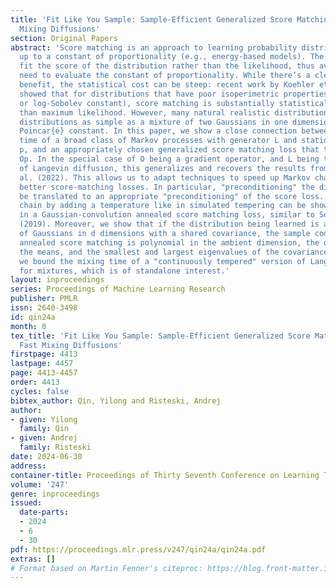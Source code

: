 ```yaml
---
title: 'Fit Like You Sample: Sample-Efficient Generalized Score Matching from Fast
  Mixing Diffusions'
section: Original Papers
abstract: 'Score matching is an approach to learning probability distributions parametrized
  up to a constant of proportionality (e.g., energy-based models). The idea is to
  fit the score of the distribution rather than the likelihood, thus avoiding the
  need to evaluate the constant of proportionality. While there’s a clear algorithmic
  benefit, the statistical cost can be steep: recent work by Koehler et al. (2022)
  showed that for distributions that have poor isoperimetric properties (a large Poincar{é}
  or log-Sobolev constant), score matching is substantially statistically less efficient
  than maximum likelihood. However, many natural realistic distributions, e.g. multimodal
  distributions as simple as a mixture of two Gaussians in one dimension have a poor
  Poincar{é} constant. In this paper, we show a close connection between the mixing
  time of a broad class of Markov processes with generator L and stationary distribution
  p, and an appropriately chosen generalized score matching loss that tries to fit
  Op. In the special case of O being a gradient operator, and L being the generator
  of Langevin diffusion, this generalizes and recovers the results from Koehler et
  al. (2022). This allows us to adapt techniques to speed up Markov chains to construct
  better score-matching losses. In particular, "preconditioning" the diffusion can
  be translated to an appropriate "preconditioning" of the score loss. Lifting the
  chain by adding a temperature like in simulated tempering can be shown to result
  in a Gaussian-convolution annealed score matching loss, similar to Song and Ermon
  (2019). Moreover, we show that if the distribution being learned is a finite mixture
  of Gaussians in d dimensions with a shared covariance, the sample complexity of
  annealed score matching is polynomial in the ambient dimension, the diameter of
  the means, and the smallest and largest eigenvalues of the covariance. To show this
  we bound the mixing time of a "continuously tempered" version of Langevin diffusion
  for mixtures, which is of standalone interest.'
layout: inproceedings
series: Proceedings of Machine Learning Research
publisher: PMLR
issn: 2640-3498
id: qin24a
month: 0
tex_title: 'Fit Like You Sample: Sample-Efficient Generalized Score Matching from
  Fast Mixing Diffusions'
firstpage: 4413
lastpage: 4457
page: 4413-4457
order: 4413
cycles: false
bibtex_author: Qin, Yilong and Risteski, Andrej
author:
- given: Yilong
  family: Qin
- given: Andrej
  family: Risteski
date: 2024-06-30
address:
container-title: Proceedings of Thirty Seventh Conference on Learning Theory
volume: '247'
genre: inproceedings
issued:
  date-parts:
  - 2024
  - 6
  - 30
pdf: https://proceedings.mlr.press/v247/qin24a/qin24a.pdf
extras: []
# Format based on Martin Fenner's citeproc: https://blog.front-matter.io/posts/citeproc-yaml-for-bibliographies/
---
```

